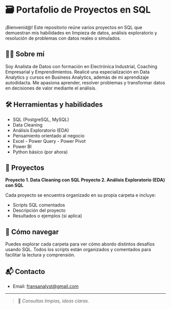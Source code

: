 # 🗃️ Portafolio de Proyectos en SQL

¡Bienvenid@! Este repositorio reúne varios proyectos en SQL que demuestran mis habilidades en limpieza de datos, análisis exploratorio y resolución de problemas con datos reales o simulados.

## 👩‍💻 Sobre mí

Soy Analista de Datos con formación en Electrónica Industrial, Coaching Empresarial y Emprendimientos. Realicé una especialización en Data Analytics y cursos en Business Analytics, además de mi aprendizaje autodidacta. Me apasiona aprender, resolver problemas y transformar datos en decisiones de valor mediante el análisis.

## 🛠️ Herramientas y habilidades

- SQL (PostgreSQL, MySQL)
- Data Cleaning
- Análisis Exploratorio (EDA)
- Pensamiento orientado al negocio
- Excel - Power Query - Power Pivot
- Power BI
- Python básico (por ahora)

## 📁 Proyectos

 **Proyecto 1. Data Cleaning con SQL** 
 **Proyecto 2. Análisis Exploratorio (EDA) con SQL**

Cada proyecto se encuentra organizado en su propia carpeta e incluye:
- Scripts SQL comentados
- Descripción del proyecto
- Resultados o ejemplos (si aplica)

## 📌 Cómo navegar

Puedes explorar cada carpeta para ver cómo abordo distintos desafíos usando SQL. Todos los scripts están organizados y comentados para facilitar la lectura y comprensión.

## 📬 Contacto

- Email: fransanalyst@gmail.com

---
> 🧠 *Consultas limpias, ideas claras.*
